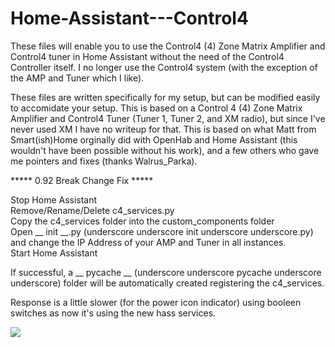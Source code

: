 # Home-Assistant---Control4

These files will enable you to use the Control4 (4) Zone Matrix Amplifier and Control4 tuner in Home Assistant without the need of the Control4 Controller itself. I no longer use the Control4 system (with the exception of the AMP and Tuner which I like).

These files are written specifically for my setup, but can be modified easily to accomidate your setup. This is based on a Control 4 (4) Zone Matrix Amplifier and Control4 Tuner (Tuner 1, Tuner 2, and XM radio), but since I've never used XM I have no writeup for that. This is based on what Matt from Smart(ish)Home orginally did with OpenHab and Home Assistant (this wouldn't have been possible without his work), and a few others who gave me pointers and fixes (thanks Walrus_Parka).

***** 0.92 Break Change Fix *****

Stop Home Assistant<br>
Remove/Rename/Delete c4_services.py<br>
Copy the c4_services folder into the custom_components folder<br>
Open __ init __.py (underscore underscore init underscore underscore.py) and change the IP Address of your AMP and Tuner in all instances.<br>
Start Home Assistant<br>

If successful, a __ pycache __ (underscore underscore pycache underscore underscore) folder will be automatically created registering the c4_services.<br>

Response is a little slower (for the power icon indicator) using booleen switches as now it's using the new hass services.

<img src="https://github.com/kmakar89/Home-Assistant---Control4/blob/master/ha_c4.png">



